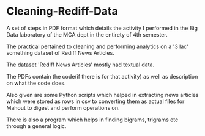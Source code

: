 # Cleaning-Rediff-Data
A set of steps in PDF format which details the activity I performed in the Big Data laboratory of the MCA dept in the entirety 
of 4th semester.

The practical pertained to cleaning and performing analytics on a '3 lac' something dataset of Rediff News Articles.

The dataset 'Rediff News Articles' mostly had textual data.

The PDFs contain the code(if there is for that activity) as well as description on what the code does. 

Also given are some Python scripts which helped in extracting news articles which were stored as rows in csv to converting them as actual files for Mahout to digest and perform operations on.

There is also a program which helps in finding bigrams, trigrams etc through a general logic.
